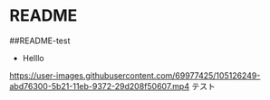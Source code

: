 # README

##README-test

* Helllo

https://user-images.githubusercontent.com/69977425/105126249-abd76300-5b21-11eb-9372-29d208f50607.mp4
テスト